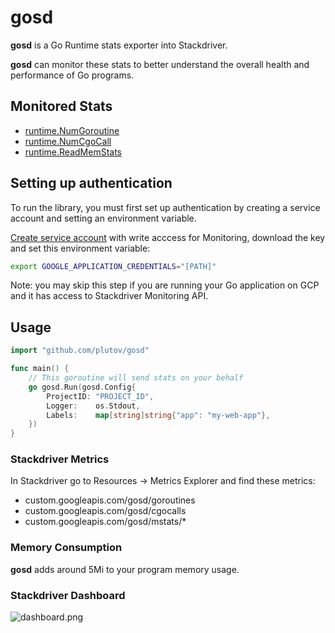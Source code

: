 # gosd

**gosd** is a Go Runtime stats exporter into Stackdriver.

**gosd** can monitor these stats to better understand the overall health and performance of Go programs.

## Monitored Stats

- [runtime.NumGoroutine](https://golang.org/pkg/runtime/debug/#Stack)
- [runtime.NumCgoCall](https://golang.org/pkg/runtime/#NumCgoCall)
- [runtime.ReadMemStats](https://golang.org/pkg/runtime/#ReadMemStats)

## Setting up authentication

To run the library, you must first set up authentication by creating a service account and setting an environment variable.

[Create service account](https://console.cloud.google.com/apis/credentials/serviceaccountkey) with write acccess for Monitoring, download the key and set this environment variable:


```bash
export GOOGLE_APPLICATION_CREDENTIALS="[PATH]"
```

Note: you may skip this step if you are running your Go application on GCP and it has access to Stackdriver Monitoring API.

## Usage

```go
import "github.com/plutov/gosd"

func main() {
    // This goroutine will send stats on your behalf
    go gosd.Run(gosd.Config{
		ProjectID: "PROJECT_ID",
		Logger:    os.Stdout,
		Labels:    map[string]string{"app": "my-web-app"},
	})
}
```

### Stackdriver Metrics

In Stackdriver go to Resources -> Metrics Explorer and find these metrics:

- custom.googleapis.com/gosd/goroutines
- custom.googleapis.com/gosd/cgocalls
- custom.googleapis.com/gosd/mstats/*

### Memory Consumption

**gosd** adds around 5Mi to your program memory usage.

### Stackdriver Dashboard

![dashboard.png](https://raw.githubusercontent.com/plutov/gosd/master/dashboard.png)